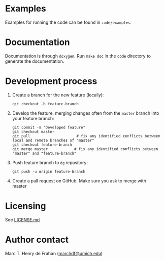 # Examples

Examples for running the code can be found in `code/examples`.

# Documentation

Documentation is through `doxygen`. Run `make doc` in the `code`
directory to generate the documentation.

# Development process

1. Create a branch for the new feature (locally):
	```{bash}
	git checkout -b feature-branch
	```

2. Develop the feature, merging changes often from the `master` branch into your feature branch:
	```{bash}
	git commit -m "Developed feature"
	git checkout master
	git pull                     # fix any identified conflicts between local and remote branches of "master"
	git checkout feature-branch
	git merge master            # fix any identified conflicts between "master" and "feature-branch"
	```

3. Push feature branch to `dg` repository:
	```{bash}
	git push -u origin feature-branch
	```

4. Create a pull request on GitHub. Make sure you ask to merge with master


# Licensing

See [LICENSE.md](LICENSE.md)

# Author contact

Marc T. Henry de Frahan (marchdf@umich.edu)
